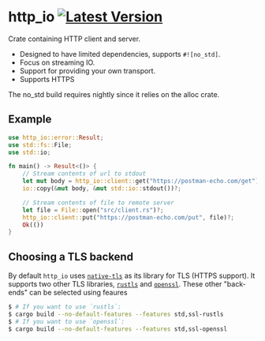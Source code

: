 # http_io [![Latest Version]][crates.io]

[Latest Version]: https://img.shields.io/crates/v/http_io.svg
[crates.io]: https://crates.io/crates/http_io

Crate containing HTTP client and server.

- Designed to have limited dependencies, supports `#![no_std]`.
- Focus on streaming IO.
- Support for providing your own transport.
- Supports HTTPS

The no_std build requires nightly since it relies on the alloc crate.

## Example

```rust
use http_io::error::Result;
use std::fs::File;
use std::io;

fn main() -> Result<()> {
    // Stream contents of url to stdout
    let mut body = http_io::client::get("https://postman-echo.com/get")?;
    io::copy(&mut body, &mut std::io::stdout())?;

    // Stream contents of file to remote server
    let file = File::open("src/client.rs")?;
    http_io::client::put("https://postman-echo.com/put", file)?;
    Ok(())
}
```

## Choosing a TLS backend

By default `http_io` uses [`native-tls`](https://crates.io/crates/native-tls) as its library for TLS (HTTPS support). It supports two other TLS libraries, [`rustls`](https://crates.io/crates/rustls) and [`openssl`](https://crates.io/crates/openssl). These other "back-ends" can be selected using feaures

```bash
$ # If you want to use `rustls`:
$ cargo build --no-default-features --features std,ssl-rustls
$ # If you want to use `openssl`:
$ cargo build --no-default-features --features std,ssl-openssl
```
